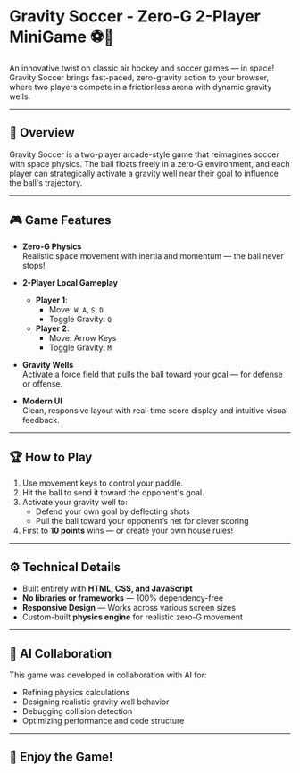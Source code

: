# Gravity Soccer - Zero-G 2-Player MiniGame ⚽🚀

An innovative twist on classic air hockey and soccer games — in space! Gravity Soccer brings fast-paced, zero-gravity action to your browser, where two players compete in a frictionless arena with dynamic gravity wells.

---

## 🚀 Overview

Gravity Soccer is a two-player arcade-style game that reimagines soccer with space physics. The ball floats freely in a zero-G environment, and each player can strategically activate a gravity well near their goal to influence the ball's trajectory.

---

## 🎮 Game Features

- **Zero-G Physics**  
  Realistic space movement with inertia and momentum — the ball never stops!

- **2-Player Local Gameplay**  
  - **Player 1**:  
    - Move: `W`, `A`, `S`, `D`  
    - Toggle Gravity: `Q`  
  - **Player 2**:  
    - Move: Arrow Keys  
    - Toggle Gravity: `M`

- **Gravity Wells**  
  Activate a force field that pulls the ball toward your goal — for defense or offense.

- **Modern UI**  
  Clean, responsive layout with real-time score display and intuitive visual feedback.

---

## 🏆 How to Play

1. Use movement keys to control your paddle.
2. Hit the ball to send it toward the opponent's goal.
3. Activate your gravity well to:
   - Defend your own goal by deflecting shots
   - Pull the ball toward your opponent’s net for clever scoring
4. First to **10 points** wins — or create your own house rules!

---

## ⚙️ Technical Details

- Built entirely with **HTML, CSS, and JavaScript**
- **No libraries or frameworks** — 100% dependency-free
- **Responsive Design** — Works across various screen sizes
- Custom-built **physics engine** for realistic zero-G movement

---

## 🤖 AI Collaboration

This game was developed in collaboration with AI for:

- Refining physics calculations  
- Designing realistic gravity well behavior  
- Debugging collision detection  
- Optimizing performance and code structure

---

## 🎉 Enjoy the Game!


